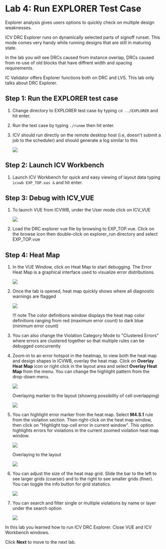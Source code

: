 # Lab 4: Run EXPLORER Test Case

Explorer analysis gives users options to quickly check on multiple design weaknesses.

ICV DRC Explorer runs on dynamically selected parts of signoff runset. This mode comes very handy while running designs that are still in maturing state. 

In the lab you will see DRCs caused from instance overlap, DRCs caused from re-use of old blocks that have diffrent width and spacing requirements.

IC Validator offers Explorer functions both on DRC and LVS. This lab only talks about DRC Explorer.

## Step 1: Run the EXPLORER test case
 
1. Change directory to EXPLORER test case by typing `cd ../EXPLORER` and hit enter.

1. Run the test case by typing `./runme` then hit enter.

1. ICV should run directly on the remote desktop host (i.e, doesn't submit a job to the scheduler) and should generate a log similar to this

    ![](../imgs/icv-explorer.jpg)

## Step 2: Launch ICV Workbench

1. Launch ICV Workbench for quick and easy viewing of layout data typing `icvwb EXP_TOP.oas &` and hit enter.

## Step 3: Debug with ICV_VUE

1. To launch VUE from ICVWB, under the User mode click on ICV_VUE

    ![](../imgs/icvwb-icv-vue.jpg)

1. Load the DRC explorer vue file by browsing to EXP_TOP.vue. Click on the browse icon then double-click on explorer_run directory and select EXP_TOP.vue

## Step 4: Heat Map

1. In the VUE Window, click on Heat Map to start debugging. The Error Heat Map is a graphical interface used to visualize error distributions.

    ![](../imgs/icvwb-vue-heat-map.jpg)

1. Once the tab is opened, heat map quickly shows where all diagnostic warnings are flagged

    ![](../imgs/icvwb-vue-heat-map-2.jpg)

    !!! note
        The color definitions window displays the heat map color definitions ranging from red (maximum error count) to dark blue (minimum error count)  

1. You can also change the Violation Category Mode to "Clustered Errors" where errors are clustered together so that multiple rules can be debugged concurrently

1. Zoom-in to an error hotspot in the heatmap, to view both the heat map and design shapes in ICVWB, overlay the heat map. Click on **Overlay Heat Map** icon or right click in the layout area and select **Overlay Heat Map** from the menu. You can change the highlight pattern from the drop-down menu.

    ![](../imgs/icvwb-vue-heat-map-overlay.jpg)

    Overlaying marker to the layout (showing possibility of cell overlapping)

    ![](../imgs/icvwb-vue-heat-map-overlay-layout.jpg)

1. You can highlight error marker from the heat map. Select **M4.S.1** rule from the violation section. Then right-click on the heat map window, then click on "Highlight top-cell error in current window". This option highlights errors for violations in the current zoomed violation heat map window.

    ![](../imgs/icvwb-vue-heat-map-m4.jpg)

    Overlaying to the layout

    ![](../imgs/icvwb-vue-heat-map-m4-layout.jpg)

1. You can adjust the size of the heat map grid. Slide the bar to the left to see larger grids (coarser) and to the right to see smaller grids (finer). You can toggle the info button for grid statistics.

    ![](../imgs/icvwb-vue-heat-map-grid.jpg)

1. You can search and filter single or multiple violations by name or layer under the search option

    ![](../imgs/icvwb-vue-heat-map-search.jpg)

In this lab you learned how to run ICV DRC Explorer. Close VUE and ICV Workbench windows.

Click **Next** to move to the next lab.
